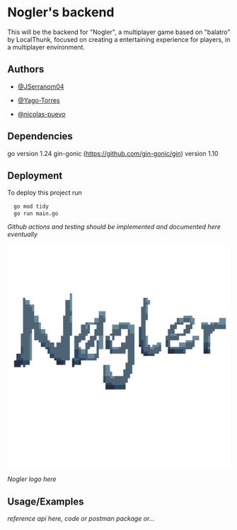 
# Nogler's backend

This will be the backend for "Nogler", a multiplayer game based on "balatro" by LocalThunk, focused on creating a entertaining experience for players, in a multiplayer environment.




## Authors

- [@JSerranom04](https://github.com/JSerranom04)

- [@Yago-Torres](https://github.com/Yago-Torres)

- [@nicolas-pueyo](https://github.com/nicolas-pueyo)

## Dependencies
go version 1.24
gin-gonic (https://github.com/gin-gonic/gin) version 1.10

## Deployment

To deploy this project run

``` terminal
  go mod tidy
  go run main.go
```
_Github actions and testing should be implemented and documented here eventually_

![Logo](letras-img.png)

_Nogler logo here_

## Usage/Examples


_reference api here, code or postman package or..._
